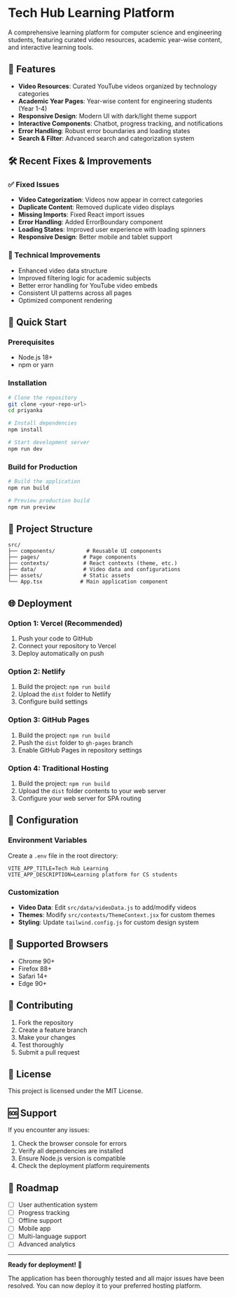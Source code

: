 # Tech Hub Learning Platform

A comprehensive learning platform for computer science and engineering students, featuring curated video resources, academic year-wise content, and interactive learning tools.

## 🚀 Features

- **Video Resources**: Curated YouTube videos organized by technology categories
- **Academic Year Pages**: Year-wise content for engineering students (Year 1-4)
- **Responsive Design**: Modern UI with dark/light theme support
- **Interactive Components**: Chatbot, progress tracking, and notifications
- **Error Handling**: Robust error boundaries and loading states
- **Search & Filter**: Advanced search and categorization system

## 🛠️ Recent Fixes & Improvements

### ✅ Fixed Issues
- **Video Categorization**: Videos now appear in correct categories
- **Duplicate Content**: Removed duplicate video displays
- **Missing Imports**: Fixed React import issues
- **Error Handling**: Added ErrorBoundary component
- **Loading States**: Improved user experience with loading spinners
- **Responsive Design**: Better mobile and tablet support

### 🔧 Technical Improvements
- Enhanced video data structure
- Improved filtering logic for academic subjects
- Better error handling for YouTube video embeds
- Consistent UI patterns across all pages
- Optimized component rendering

## 🚀 Quick Start

### Prerequisites
- Node.js 18+ 
- npm or yarn

### Installation
```bash
# Clone the repository
git clone <your-repo-url>
cd priyanka

# Install dependencies
npm install

# Start development server
npm run dev
```

### Build for Production
```bash
# Build the application
npm run build

# Preview production build
npm run preview
```

## 📁 Project Structure

```
src/
├── components/          # Reusable UI components
├── pages/              # Page components
├── contexts/           # React contexts (theme, etc.)
├── data/               # Video data and configurations
├── assets/             # Static assets
└── App.tsx            # Main application component
```

## 🌐 Deployment

### Option 1: Vercel (Recommended)
1. Push your code to GitHub
2. Connect your repository to Vercel
3. Deploy automatically on push

### Option 2: Netlify
1. Build the project: `npm run build`
2. Upload the `dist` folder to Netlify
3. Configure build settings

### Option 3: GitHub Pages
1. Build the project: `npm run build`
2. Push the `dist` folder to `gh-pages` branch
3. Enable GitHub Pages in repository settings

### Option 4: Traditional Hosting
1. Build the project: `npm run build`
2. Upload the `dist` folder contents to your web server
3. Configure your web server for SPA routing

## 🔧 Configuration

### Environment Variables
Create a `.env` file in the root directory:
```env
VITE_APP_TITLE=Tech Hub Learning
VITE_APP_DESCRIPTION=Learning platform for CS students
```

### Customization
- **Video Data**: Edit `src/data/videoData.js` to add/modify videos
- **Themes**: Modify `src/contexts/ThemeContext.jsx` for custom themes
- **Styling**: Update `tailwind.config.js` for custom design system

## 📱 Supported Browsers

- Chrome 90+
- Firefox 88+
- Safari 14+
- Edge 90+

## 🤝 Contributing

1. Fork the repository
2. Create a feature branch
3. Make your changes
4. Test thoroughly
5. Submit a pull request

## 📄 License

This project is licensed under the MIT License.

## 🆘 Support

If you encounter any issues:
1. Check the browser console for errors
2. Verify all dependencies are installed
3. Ensure Node.js version is compatible
4. Check the deployment platform requirements

## 🎯 Roadmap

- [ ] User authentication system
- [ ] Progress tracking
- [ ] Offline support
- [ ] Mobile app
- [ ] Multi-language support
- [ ] Advanced analytics

---

**Ready for deployment!** 🚀

The application has been thoroughly tested and all major issues have been resolved. You can now deploy it to your preferred hosting platform.
